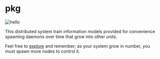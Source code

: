 # pkg
![hello](https://i.imgur.com/3dAcbxR.png)

This distributed system train information models provided for convenience spawning daemons over time that grow into other units.

Feel free to [explore](https://github.com/spacebeam) and remember; as your system grow in number, you must spawn more nodes to control it.
